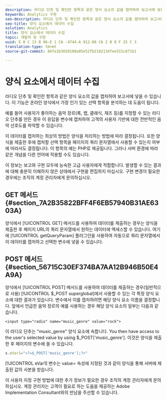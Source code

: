 ```yaml
---
description: 라디오 단추 및 확인란 항목과 같은 양식 요소의 값을 캡처하여 보고서에 넣을 수 있습니다. 이 기능은 온라인 양식에서 가장 인기 있는 선택 항목을 분석하는 데 도움이 됩니다.
keywords: Analytics 구현
seo-description: 라디오 단추 및 확인란 항목과 같은 양식 요소의 값을 캡처하여 보고서에 넣을 수 있습니다. 이 기능은 온라인 양식에서 가장 인기 있는 선택 항목을 분석하는 데 도움이 됩니다.
seo-title: 양식 요소에서 데이터 수집
solution: Analytics
title: 양식 요소에서 데이터 수집
topic: 개발자 및 구현
uuid: E 0 C 13 B 96-E 1 CA -4744-A 912-60 CA 2 B 8 F 25 C 3
translation-type: tm+mt
source-git-commit: 86fe1b3650100a05e52fb2102134fee515c871b1

---
```



# 양식 요소에서 데이터 수집

라디오 단추 및 확인란 항목과 같은 양식 요소의 값을 캡처하여 보고서에 넣을 수 있습니다. 이 기능은 온라인 양식에서 가장 인기 있는 선택 항목을 분석하는 데 도움이 됩니다.

예를 들어 사용자가 좋아하는 음악 장르(록, 랩, 클래식, 재즈 등)를 지정할 수 있는 라디오 단추를 만든 경우 이 응답을 변수에 캡처하여 고객의 사용자 기반에 대한 전반적인 음악 선호도를 파악할 수 있습니다.

이 데이터를 캡처하는 최상의 방법은 양식을 처리하는 방법에 따라 결정됩니다. 또한 양식을 제출한 후에 캡처할 선택 항목을 페이지의 쿼리 문자열에서 사용할 수 있는지 여부에 따라서도 결정됩니다. 이 항목의 예는 PHP로 제공됩니다. 그러나 서버 환경에 따라 같은 개념을 다른 언어에 적용할 수도 있습니다.

이 정보는 보고와 구현 모두에 능숙한 고급 사용자에게 적합합니다. 발생할 수 있는 결과에 대해 충분히 이해하지 않은 상태에서 구현을 편집하지 마십시오. 구현 변경이 필요한 경우에는 조직의 계정 관리자에게 문의하십시오.

## GET 메서드 {#section_7A2B35822BFF4F6EB57940B31AE6303A}

양식에서 [!UICONTROL GET] 메서드를 사용하여 데이터를 제출하는 경우는 양식을 제출한 후 페이지 URL의 쿼리 문자열에서 원하는 데이터에 액세스할 수 있습니다. 여기에 [!UICONTROL getQueryParam] 플러그인을 사용하여 자동으로 쿼리 문자열에서 이 데이터를 캡처하고 선택한 변수에 넣을 수 있습니다.

## POST 메서드 {#section_56715C30EF374BA7AA12B946B50E4A9A}

양식에서 [!UICONTROL POST] 메서드를 사용하여 데이터를 제출하는 경우(일반적으로 사용) [!UICONTROL $_POST superglobal]에서 사용할 수 있는 각 특정 양식 요소에 대한 결과가 있습니다. 변수에서 이를 캡처하려면 해당 양식 요소 이름을 결정합니다. 앞에서 언급한 음악 장르의 예를 사용하는 경우 해당 양식 요소의 일부는 다음과 같습니다.

```
<input type="radio" name="music_genre" value="rock">
```

이 라디오 단추는 "music_genre" 양식 요소에 속합니다. You then have access to the user's selected value by using $_POST['music_genre']. 이것은 양식을 제출한 후 페이지의 변수에 쓸 수 있습니다.

```js
s.eVar1="<?=$_POST['music_genre'];?>"
```

[!UICONTROL eVar1] 변수는 value= 속성에 지정된 것과 같이 양식을 통해 서버에 제출된 값의 사본을 받습니다.

이 사용자 지정 구현 방법에 대한 추가 정보가 필요한 경우 조직의 계정 관리자에게 문의하십시오. 계정 관리자는 고객이 필요로 하는 도움을 제공하는 Adobe Implementation Consultant와의 만남을 주선할 수 있습니다.
